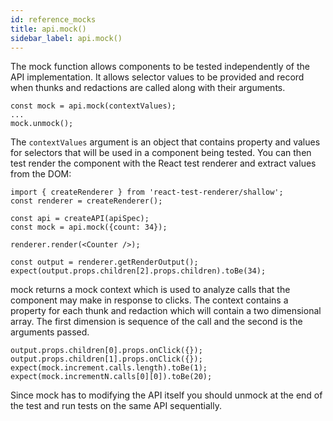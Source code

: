 ```yaml
---
id: reference_mocks
title: api.mock()
sidebar_label: api.mock()
---
```

The mock function allows components to be tested independently of the API implementation.  It allows selector values to be provided and record when thunks and redactions are called along with their arguments.
```
const mock = api.mock(contextValues);
...
mock.unmock();
```
The ```contextValues``` argument is an object that contains property and values for selectors that will be used in a component being tested.  You can then test render the component with the React test renderer and extract values from the DOM:
```
import { createRenderer } from 'react-test-renderer/shallow';
const renderer = createRenderer();

const api = createAPI(apiSpec);
const mock = api.mock({count: 34});

renderer.render(<Counter />);

const output = renderer.getRenderOutput();
expect(output.props.children[2].props.children).toBe(34);
```

mock returns a mock context which is used to analyze calls that the component may make in response to clicks.  The context contains a property for each thunk and redaction which will contain a two dimensional array.  The first dimension is sequence of the call and the second is the arguments passed.
```
output.props.children[0].props.onClick({});
output.props.children[1].props.onClick({});
expect(mock.increment.calls.length).toBe(1);
expect(mock.incrementN.calls[0][0]).toBe(20);
``` 
Since mock has to modifying the API itself you should unmock at the end of the test and run tests on the same API sequentially.  

